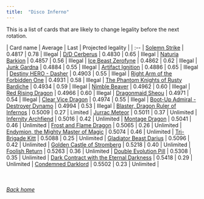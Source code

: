 ```yaml
---
title:  "Disco Inferno"
---
```


This is a list of cards that are likely to change legality before the next rotation.

| Card name | Average | Last | Projected legality |
| :-- |
[Solemn Strike](https://db.ygoprodeck.com/card/?search=Solemn%20Strike) | 0.4817 | 0.78 | Illegal |
[D/D Cerberus](https://db.ygoprodeck.com/card/?search=D/D%20Cerberus) | 0.4830 | 0.65 | Illegal |
[Naturia Barkion](https://db.ygoprodeck.com/card/?search=Naturia%20Barkion) | 0.4857 | 0.56 | Illegal |
[Ice Beast Zerofyne](https://db.ygoprodeck.com/card/?search=Ice%20Beast%20Zerofyne) | 0.4862 | 0.62 | Illegal |
[Junk Gardna](https://db.ygoprodeck.com/card/?search=Junk%20Gardna) | 0.4884 | 0.55 | Illegal |
[Artifact Ignition](https://db.ygoprodeck.com/card/?search=Artifact%20Ignition) | 0.4886 | 0.65 | Illegal |
[Destiny HERO - Dasher](https://db.ygoprodeck.com/card/?search=Destiny%20HERO%20-%20Dasher) | 0.4903 | 0.55 | Illegal |
[Right Arm of the Forbidden One](https://db.ygoprodeck.com/card/?search=Right%20Arm%20of%20the%20Forbidden%20One) | 0.4931 | 0.58 | Illegal |
[The Phantom Knights of Rusty Bardiche](https://db.ygoprodeck.com/card/?search=The%20Phantom%20Knights%20of%20Rusty%20Bardiche) | 0.4934 | 0.59 | Illegal |
[Nimble Beaver](https://db.ygoprodeck.com/card/?search=Nimble%20Beaver) | 0.4962 | 0.60 | Illegal |
[Red Rising Dragon](https://db.ygoprodeck.com/card/?search=Red%20Rising%20Dragon) | 0.4966 | 0.60 | Illegal |
[Dragonmaid Sheou](https://db.ygoprodeck.com/card/?search=Dragonmaid%20Sheou) | 0.4971 | 0.54 | Illegal |
[Clear Vice Dragon](https://db.ygoprodeck.com/card/?search=Clear%20Vice%20Dragon) | 0.4974 | 0.55 | Illegal |
[Boot-Up Admiral - Destroyer Dynamo](https://db.ygoprodeck.com/card/?search=Boot-Up%20Admiral%20-%20Destroyer%20Dynamo) | 0.4994 | 0.53 | Illegal |
[Blaster, Dragon Ruler of Infernos](https://db.ygoprodeck.com/card/?search=Blaster,%20Dragon%20Ruler%20of%20Infernos) | 0.5009 | 0.27 | Limited |
[Jurrac Meteor](https://db.ygoprodeck.com/card/?search=Jurrac%20Meteor) | 0.5011 | 0.37 | Unlimited |
[Infernity Archfiend](https://db.ygoprodeck.com/card/?search=Infernity%20Archfiend) | 0.5016 | 0.42 | Unlimited |
[Montage Dragon](https://db.ygoprodeck.com/card/?search=Montage%20Dragon) | 0.5041 | 0.46 | Unlimited |
[Frost and Flame Dragon](https://db.ygoprodeck.com/card/?search=Frost%20and%20Flame%20Dragon) | 0.5065 | 0.26 | Unlimited |
[Endymion, the Mighty Master of Magic](https://db.ygoprodeck.com/card/?search=Endymion,%20the%20Mighty%20Master%20of%20Magic) | 0.5074 | 0.46 | Unlimited |
[Tri-Brigade Kitt](https://db.ygoprodeck.com/card/?search=Tri-Brigade%20Kitt) | 0.5088 | 0.25 | Unlimited |
[Gladiator Beast Darius](https://db.ygoprodeck.com/card/?search=Gladiator%20Beast%20Darius) | 0.5096 | 0.42 | Unlimited |
[Golden Castle of Stromberg](https://db.ygoprodeck.com/card/?search=Golden%20Castle%20of%20Stromberg) | 0.5218 | 0.40 | Unlimited |
[Foolish Return](https://db.ygoprodeck.com/card/?search=Foolish%20Return) | 0.5263 | 0.36 | Unlimited |
[Double Evolution Pill](https://db.ygoprodeck.com/card/?search=Double%20Evolution%20Pill) | 0.5308 | 0.35 | Unlimited |
[Dark Contract with the Eternal Darkness](https://db.ygoprodeck.com/card/?search=Dark%20Contract%20with%20the%20Eternal%20Darkness) | 0.5418 | 0.29 | Unlimited |
[Condemned Darklord](https://db.ygoprodeck.com/card/?search=Condemned%20Darklord) | 0.5502 | 0.23 | Unlimited |

<br>

###### [Back home](index)